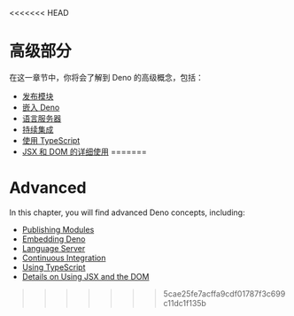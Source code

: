 <<<<<<< HEAD
# 高级部分

在这一章节中，你将会了解到 Deno 的高级概念，包括：

- [发布模块](./advanced/publishing.md)
- [嵌入 Deno](./advanced/embedding_deno.md)
- [语言服务器](./advanced/language_server.md)
- [持续集成](./advanced/continuous_integration.md)
- [使用 TypeScript](./advanced/typescript.md)
- [JSX 和 DOM 的详细使用](./advanced/jsx_dom.md)
=======
# Advanced

In this chapter, you will find advanced Deno concepts, including:

- [Publishing Modules](./advanced/publishing.md)
- [Embedding Deno](./advanced/embedding_deno.md)
- [Language Server](./advanced/language_server.md)
- [Continuous Integration](./advanced/continuous_integration.md)
- [Using TypeScript](./advanced/typescript.md)
- [Details on Using JSX and the DOM](./advanced/jsx_dom.md)
>>>>>>> 5cae25fe7acffa9cdf01787f3c699c11dc1f135b
